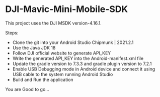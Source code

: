 # DJI-Mavic-Mini-Mobile-SDK
This project uses the DJI MSDK version-4.16.1.

Steps:
  - Clone the git into your Android Studio Chipmunk | 2021.2.1 
  - Use the Java JDK 18
  - Follow DJI official website to generate API_KEY
  - Write the generated API_KEY into the Android-manifest.xml file
  - Update the gradle version to 7.3.3 and gradle plugin version to 7.2.1
  - Enable USB Debugging mode in Android device and connect it using USB cable to the system running Android Studio
  - Build and Run the application
  
  You are Good to go...
